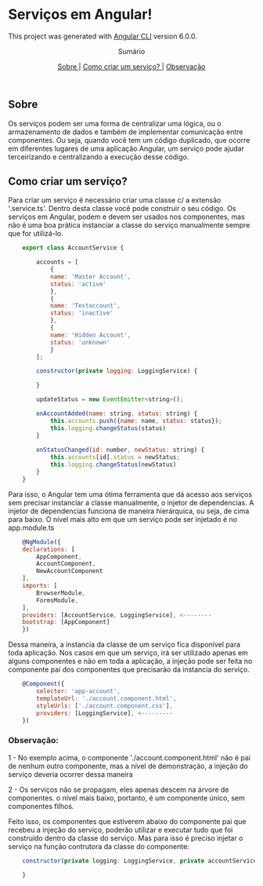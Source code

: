 # Serviços em Angular!

This project was generated with [Angular CLI](https://github.com/angular/angular-cli) version 6.0.0.

<p align="center">
     Sumário
      <p align="center">
  <a href="#sobre"> Sobre </a> |
  <a href="#como-criar-um-serviço"> Como criar um serviço? </a> |
  <a href="#observação"> Observação </a>      
       <br />
    <br />
    <h1 align="center">
 </h1>
  </p>
</p>

## Sobre 
<p>Os serviços podem ser uma forma de centralizar uma lógica, ou o armazenamento de dados e também de implementar comunicação entre componentes. Ou seja, quando você tem um código duplicado, que ocorre em diferentes lugares de uma aplicação Angular, um serviço pode ajudar terceirizando e centralizando a execução desse código.</p>

## Como criar um serviço?

<p>Para criar um serviço é necessário criar uma classe c/ a extensão '.service.ts'. Dentro desta classe você pode construir o seu código. Os serviços em Angular, podem e devem ser usados nos componentes, mas não é uma boa prática instanciar a classe do serviço manualmente sempre que for utilizá-lo.</p>

```javascript
    export class AccountService {

        accounts = [
            {
            name: 'Master Account',
            status: 'active'
            },
            {
            name: 'Testaccount',
            status: 'inactive'
            },
            {
            name: 'Hidden Account',
            status: 'unknown'
            }
        ];

        constructor(private logging: LoggingService) {

        }

        updateStatus = new EventEmitter<string>();

        onAccountAdded(name: string, status: string) {
            this.accounts.push({name: name, status: status});
            this.logging.changeStatus(status)
        }
        
        onStatusChanged(id: number, newStatus: string) {
            this.accounts[id].status = newStatus;
            this.logging.changeStatus(newStatus)
        }
    } 
```

<p> Para isso, o Angular tem uma ótima ferramenta que dá acesso aos serviços sem precisar instanciar a classe manualmente, o injetor de dependencias. A injetor de dependencias funciona de maneira hierárquica, ou seja, de cima para baixo. O nível mais alto em que um serviço pode ser injetado é no app.module.ts</p>

```javascript
    @NgModule({
    declarations: [
        AppComponent,
        AccountComponent,
        NewAccountComponent
    ],
    imports: [
        BrowserModule,
        FormsModule,
    ],
    providers: [AccountService, LoggingService], <--------
    bootstrap: [AppComponent]
    })
```
<p>Dessa maneira, a instancia da classe de um serviço fica disponível para toda aplicação. Nos casos em que um serviço, irá ser utilizado apenas em alguns componentes e não em toda a aplicação, a injeção pode ser feita no componente pai dos componentes que precisarão da instancia do serviço.</p>

```javascript
    @Component({
        selector: 'app-account',
        templateUrl: './account.component.html',
        styleUrls: ['./account.component.css'],
        providers: [LoggingService], <---------
    })
```

<h3>Observação:</h3>
<p> 1 - No exemplo acima, o componente './account.component.html' não é pai de nenhum outro componente, mas a nível de demonstração, a injeção do serviço deveria ocorrer dessa maneira</p>
<p> 2 - Os serviços não se propagam, eles apenas descem na árvore de componentes. o nível mais baixo, portanto, é um componente único, sem componentes filhos.</p>

<p>Feito isso, os componentes que estiverem abaixo do componente pai que recebeu a injeção do serviço, poderão utilizar e executar tudo que foi construído dentro da classe do serviço. Mas para isso é preciso injetar o serviço na função contrutora da classe do componente:</p>

```javascript
    constructor(private logging: LoggingService, private accountService: AccountService) {

    }
```

